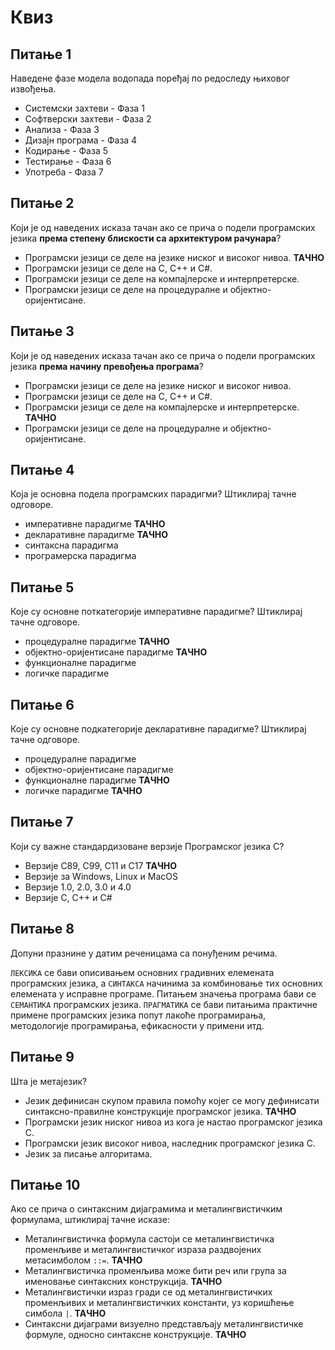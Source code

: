 # Квиз

## Питање 1

Наведене фазе модела водопада поређај по редоследу њиховог извођења.

* Системски захтеви - Фаза 1
* Софтверски захтеви - Фаза 2
* Анализа - Фаза 3
* Дизајн програма - Фаза 4
* Кодирање - Фаза 5
* Тестирање - Фаза 6
* Употреба - Фаза 7

## Питање 2

Који је од наведених исказа тачан ако се прича о подели програмских језика
**према степену блискости са архитектуром рачунара**?

* Програмски језици се деле на језике ниског и високог нивоа. **ТАЧНО**
* Програмски језици се деле на C, C++ и C#.
* Програмски језици се деле на компајлерске и интерпретерске.
* Програмски језици се деле на процедуралне и објектно-оријентисане.

## Питање 3

Који је од наведених исказа тачан ако се прича о подели програмских језика
**према начину превођења програма**?

* Програмски језици се деле на језике ниског и високог нивоа.
* Програмски језици се деле на C, C++ и C#.
* Програмски језици се деле на компајлерске и интерпретерске. **ТАЧНО**
* Програмски језици се деле на процедуралне и објектно-оријентисане.

## Питање 4

Која је основна подела програмских парадигми? Штиклирај тачне одговоре.

* императивне парадигме **ТАЧНО**
* декларативне парадигме **ТАЧНО**
* синтаксна парадигма
* програмерска парадигма

## Питање 5

Које су основне поткатегорије императивне парадигме? Штиклирај тачне одговоре.

* процедуралне парадигме **ТАЧНО**
* објектно-оријентисане парадигме **ТАЧНО**
* функционалне парадигме
* логичке парадигме

## Питање 6

Које су основне подкатегорије декларативне парадигме? Штиклирај тачне одговоре.

* процедуралне парадигме
* објектно-оријентисане парадигме
* функционалне парадигме **ТАЧНО**
* логичке парадигме **ТАЧНО**

## Питање 7

Који су важне стандардизоване верзије Програмског језика C?

* Верзије C89, C99, C11 и C17 **ТАЧНО**
* Верзије за Windows, Linux и MacOS
* Верзије 1.0, 2.0, 3.0 и 4.0
* Верзије C, C++ и C#

## Питање 8

Допуни празнине у датим реченицама са понуђеним речима.

`ЛЕКСИКА` се бави описивањем основних градивних елемената програмских језика, а
`СИНТАКСА` начинима за комбиновање тих основних елемената у исправне програме.
Питањем значења програма бави се `СЕМАНТИКА` програмских језика. `ПРАГМАТИКА`
се бави питањима практичне примене програмских језика попут лакоће
програмирања, методологије програмирања, ефикасности у примени итд.

## Питање 9

Шта је метајезик?

* Језик дефинисан скупом правила помоћу којег се могу дефинисати
синтаксно-правилне конструкције програмског језика. **ТАЧНО**
* Програмски језик ниског нивоа из кога је настао програмског језика C.
* Програмски језик високог нивоа, наследник програмског језика C.
* Језик за писање алгоритама.

## Питање 10

Ако се прича о синтаксним дијаграмима и металингвистичким формулама, штиклирај
тачне исказе:

* Металингвистичка формула састоји се металингвистичка променљиве и
металингвистичког израза раздвојених метасимболом `::=`. **ТАЧНО**
* Металингвистичка променљива може бити реч или група за именовање синтаксних
конструкција. **ТАЧНО**
* Металингвистички израз гради се од металингвистичких променљивих и
металингвистичких константи, уз коришћење симбола `|`. **ТАЧНО**
* Синтаксни дијаграми визуелно представљају металингвистичке формуле, односно
синтаксне конструкције. **ТАЧНО**
